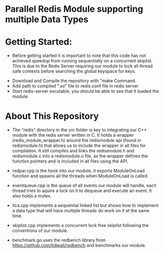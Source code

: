 # Parallel Redis Module supporting multiple Data Types

# Getting Started: 
 * Before getting started it is important to note that this code has not achieved speedup from running sequentially on a concurrent skiplist. This is due to the Redis Server requiring our module to lock all thread safe contexts before searching the global keyspace for keys.
 
  - Download and Compile the repository with "make Command.
  - Add path to compiled ".so" file to redis.conf file in redis server 
  - Start redis-server excutable, you should be able to see that it loaded the module. 
  
# About This Repository 
   - The "redis" directory in the src folder is key to integrating our C++ module with the redis server written in C. It holds a wrapper (redis_module_wrapper.h) around the redismodule api (found in redismodule.h) that allows us to include the wrapper in all files for compilation. It still compiles and links the redismodule.h and redismodule.c into a redismodule.o file, as the wrapper defines the function pointers and is included in all files using the API. 

  - redpar.cpp is the hook into our module, it exports ModuleOnLoad function and spawns all the threads when ModuleOnLoad is called. 
  - eventqueue.cpp is the queue of all events our module will handle, each thread tries to aquire a lock on it to dequeue and execute an event. It also holds a mutex. 
  - llca.cpp implements a sequential linked list but shows how to implement a data type that will have multiple threads do work on it at the same time. 
  - skiplist.cpp implements a concurrent lock free skiplist following the conventions of our module. 
  - benchmark.go uses the redbench library from https://github.com/tidwall/redbench and benchmarks our module. 
 
